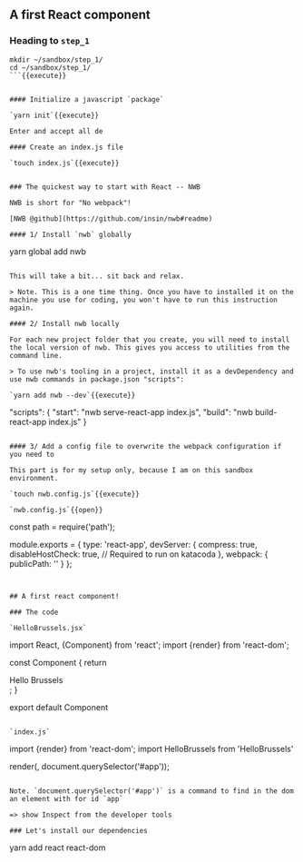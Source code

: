 ## A first React component

### Heading to `step_1`

```
mkdir ~/sandbox/step_1/
cd ~/sandbox/step_1/
```{{execute}}


#### Initialize a javascript `package`

`yarn init`{{execute}}

Enter and accept all de

#### Create an index.js file

`touch index.js`{{execute}}


### The quickest way to start with React -- NWB

NWB is short for "No webpack"!

[NWB @github](https://github.com/insin/nwb#readme)

#### 1/ Install `nwb` globally

```
yarn global add nwb
```{{execute}}

This will take a bit... sit back and relax.

> Note. This is a one time thing. Once you have to installed it on the machine you use for coding, you won't have to run this instruction again. 

#### 2/ Install nwb locally

For each new project folder that you create, you will need to install the local version of nwb. This gives you access to utilities from the command line. 

> To use nwb's tooling in a project, install it as a devDependency and use nwb commands in package.json "scripts":

`yarn add nwb --dev`{{execute}}

```
"scripts": {
  "start": "nwb serve-react-app index.js",
  "build": "nwb build-react-app index.js"
}
```{{copy}}

#### 3/ Add a config file to overwrite the webpack configuration if you need to

This part is for my setup only, because I am on this sandbox environment.

`touch nwb.config.js`{{execute}}

`nwb.config.js`{{open}}

```
const path = require('path');

module.exports = {
  type: 'react-app',
  devServer: {
    compress: true,
    disableHostCheck: true, // Required to run on katacoda
  },
  webpack: {
    publicPath: ''
  }
};
```{{copy}}


## A first react component!

### The code

`HelloBrussels.jsx`

```
import React, {Component} from 'react';
import {render} from 'react-dom';

const  Component {
    return <div>Hello Brussels</div>;
}

export default Component
```

`index.js`

```
import {render} from 'react-dom';
import HelloBrussels from 'HelloBrussels'

render(<HelloBrussels/>, document.querySelector('#app'));
```{{copy}}

Note. `document.querySelector('#app')` is a command to find in the dom an element with for id `app`

=> show Inspect from the developer tools

### Let's install our dependencies

```
yarn add react react-dom
```{{execute}}



